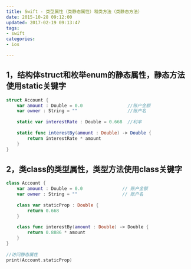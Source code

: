 ```yaml
---
title: Swift - 类型属性（类静态属性）和类方法（类静态方法）
date: 2015-10-28 09:12:00
updated: 2017-02-19 09:13:47
tags: 
- swift
categories: 
- ios

---
```

## 1，结构体struct和枚举enum的静态属性，静态方法使用static关键字
```swift
struct Account { 
    var amount : Double = 0.0                 //账户金额 
    var owner : String = ""                   //账户名 
 
    static var interestRate : Double = 0.668  //利率
 
    static func interestBy(amount : Double) -> Double {
        return interestRate * amount 
    }
}
```


<!--more-->


## 2，类class的类型属性，类型方法使用class关键字
```swift
class Account {
    var amount : Double = 0.0               // 账户金额 
    var owner : String = ""                 // 账户名 
  
    class var staticProp : Double {
        return 0.668 
    } 
 
    class func interestBy(amount : Double) -> Double {
        return 0.8886 * amount 
    }
} 
   
//访问静态属性 
print(Account.staticProp)
```